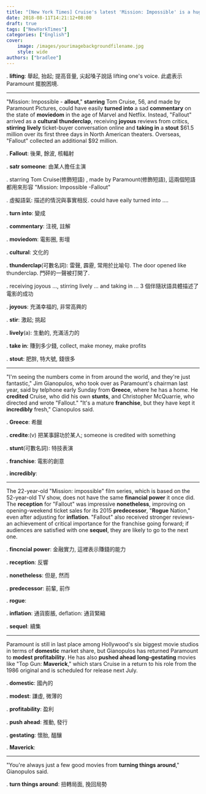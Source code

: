 ```yaml
---
title: "[New York Times] Cruise's latest 'Mission: Impossible' is a huge No. 1, lifting Paramount"
date: 2018-08-11T14:21:12+08:00
draft: true
tags: ["NewYorkTimes"]
categories: ["English"]
cover:
    image: /images/yourimagebackgroundfilename.jpg
    style: wide
authors: ["bradlee"]
---
```

. **lifting**: 舉起, 抬起; 提高音量, 尖起嗓子說話 lifting one's voice. 此處表示 Paramount 擺脫困境.

---
"Mission: Impossible - **allout**," **starring** Tom Cruise, 56, and made by Paramount Pictures, could have easily **turned into** a sad **commentary** on the state of **moviedom** in the age of Marvel and Netflix. Instead, "Fallout" arrived as a **cultural** **thunderclap**, receiving **joyous** reviews from critics, **stirring** **lively** ticket-buyer conversation online and **taking in** a **stout** $61.5 million over its first three days in North American theaters. Overseas, "Fallout" collected an additional $92 million.

. **Fallout**: 後果, 餘波, 核輻射

. **satr someone**: 由某人擔任主演

. starring Tom Cruise(修飾短語) , made by Paramount(修飾短語), 這兩個短語都用來形容 "Mission: Impossible -Fallout"

. 虛擬語氣: 描述的情況與事實相反. could have eaily turned into ....

. **turn into**: 變成

. **commentary**: 注視, 註解

. **moviedom**: 電影圈, 影壇

. **cultural**: 文化的

. **thunderclap**(可數名詞): 雷聲, 霹靂, 常用於比喻句. The door opened like thunderclap. 門砰的一聲被打開了.

. receiving joyous ..., stirring lively ... and taking in ... 3 個伴隨狀語具體描述了電影的成功

. **joyous**: 充滿幸福的, 非常高興的

. **stir**: 激起; 挑起

. **lively**(a): 生動的, 充滿活力的

. **take in**: 賺到多少錢, collect, make money, make profits

. **stout**: 肥胖, 特大號, 錢很多

---
"I'm seeing the numbers come in from around the world, and they're just fantastic," Jim Gianopulos, who took over as Paramount's chairman last year, said by telphone early Sunday from **Greece**, where he has a home. He **credited** Cruise, who did his own **stunts**, and Christopher McQuarrie, who directed and wrote "Fallout." "It's a mature **franchise**, but they have kept it **incredibly** fresh," Cianopulos said.

. **Greece**: 希臘

. **credite**:(v) 把某事歸功於某人; someone is credited with something

. **stunt**(可數名詞): 特技表演

. **franchise**: 電影的創意

. **incredibly**:

---
The 22-year-old "Mission: impossible" film series, which is based on the 52-year-old TV show, does not have the same **financial power** it once did. The **reception** for "Fallout" was impressive **nonetheless**, improving on opening-weekend ticket sales for its 2015 **predecessor**, "**Rogue** Nation," even after adjusting for **inflation**. "Fallout" also received stronger reviews-an achievement of critical importance for the franchise going forward; if audiences are satisfied with one **sequel**, they are likely to go to the next one.

. **fincncial power**: 金融實力, 這裡表示賺錢的能力

. **reception**: 反響

. **nonetheless**: 但是, 然而

. **predecessor**: 前輩, 前作

. **rogue**:

. **inflation**: 通貨膨脹, deflation: 通貨緊縮

. **sequel**: 續集

---
Paramount is still in last place among Hollywood's six biggest movie studios in terms of **domestic** market share, but Gianopulos has returned Paramount to **modest** **profitability**. He has also **pushed ahead** **long-gestating** movies like "Top Gun: **Maverick**," which stars Cruise in a return to his role from the 1986 original and is scheduled for release next July.

. **domestic**: 國內的

. **modest**: 謙虛, 微薄的

. **profitability**: 盈利

. **push ahead**: 推動, 發行

. **gestating**: 懷胎, 醞釀

. **Maverick**:

---
"You're always just a few good movies from **turning things around**," Gianopulos said.

. **turn things around**: 扭轉局面, 挽回局勢
